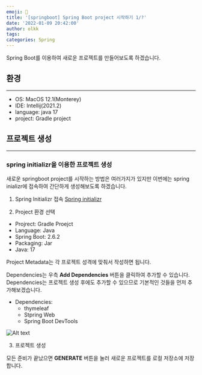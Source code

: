```yaml
---
emoji: 👻
title: '[springboot] Spring Boot project 시작하기 1/?'
date: '2022-01-09 20:42:00'
author: olkk
tags: 
categories: Spring
---
```


Spring Boot를 이용하여 새로운 프로젝트를 만들어보도록 하겠습니다.

## 환경

---

- OS: MacOS 12.1(Monterey)
- IDE: Intellij(2021.2)
- language: java 17
- project: Gradle project

## 프로젝트 생성

---

### spring initializr을 이용한 프로젝트 생성

새로운 springboot project를 시작하는 방법은 여러가지가 있지만 이번에는 spring inializr에 접속하여 간단하게 생성해보도록 하겠습니다.

1. Spring Initializr 접속
[Spring initializr](https://start.spring.io/)

2. Project 환경 선택

- Projrect: Gradle Proejct
- Language: Java
- Spring Boot: 2.6.2
- Packaging: Jar
- Java: 17

Project Metadata는 각 프로젝트 성격에 맞춰서 작성하면 됩니다.

Dependencies는 우측 __Add Dependencies__ 버튼을 클릭하여 추가할 수 있습니다. Dependencies는 프로젝트 생성 후에도 추가할 수 있으므로 기본적인 것들을 먼저 추가해보겠습니다.

- Dependencies:
  - thymeleaf
  - Stpring Web
  - Spring Boot DevTools

![Alt text](/springboot_start-initalizr.png "dddd")

3. 프로젝트 생성

모든 준비가 끝났으면 __GENERATE__ 버튼을 눌러 새로운 프로젝트를 로컬 저장소에 저장합니다.

